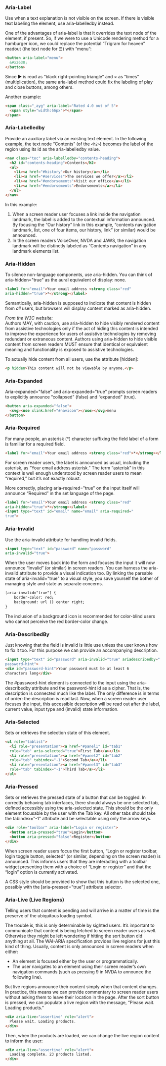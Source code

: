 ### Aria-Label

Use when a text explanation is not visible on the screen. If there 
is visible text labeling the element, use aria-labelledby instead.

One of the advantages of aria-label is that it overrides the
text node of the element, if present. So, if we were to use a
Unicode rendering method for a hamburger icon, we could replace the potential
“Trigram for heaven” readout (the text node for &#x2630;) with “menu”:

```html
<button aria-label="menu">
  &#x2630;
</button>
```

Since ▶ is read as “black right-pointing triangle” and × as
“times” (multiplication), the same aria-label method could
fix the labeling of play and close buttons, among others.

Another example:

```html
<span class="_ayg" aria-label="Rated 4.0 out of 5">
  <span style="width:66px">*</span>
</span>
```

### Aria-Labelledby

Provide an auxiliary label via
an existing text element. In the following example, the
text node “Contents” (of the `<h2>`) becomes the label of the
region using its id as the aria-labelledby value.

```html
<nav class="toc" aria-labelledby="contents-heading">
  <h2 id="contents-heading">Contents</h2>
  <ul>
    <li><a href="#history">Our history</a></li>
    <li><a href="#services">The services we offer</a></li>
    <li><a href="#endorsements">Visit our office</a></li>
    <li><a href="#endorsements">Endorsements</a></li>
  </ul>
</nav>
```
In this example:
1. When a screen reader user focuses a link inside the navigation
landmark, the label is added to the contextual
information announced. By focusing the “Our history”
link in this example, “contents navigation
landmark, list, one of four items, our history, link” (or
similar) would be announced.
2. In the screen readers VoiceOver, NVDA and JAWS, the
navigation landmark will be distinctly labeled as “Contents
navigation” in any landmark elements list.

### Aria-Hidden

To silence non-language components, use aria-hidden. You can think of aria-hidden="true" as the aural equivalent of display: none. 

```html
<label for="email">Your email address <strong class="red"
aria-hidden="true">*</strong></label>
```

Semantically, aria-hidden is supposed to indicate that content is hidden from _all_ users, but browsers will display content marked as aria-hidden. 

_From the W3C website:_  
Authors MAY, with caution, use aria-hidden to hide visibly rendered content from assistive technologies only if the act of hiding this content is intended to improve the experience for users of assistive technologies by removing redundant or extraneous content. Authors using aria-hidden to hide visible content from screen readers MUST ensure that identical or equivalent meaning and functionality is exposed to assistive technologies.

To actually hide content from all users, use the attribute [hidden]:

```html
<p hidden>This content will not be viewable by anyone.</p>
```

### Aria-Expanded

Aria-expanded="false" and aria-expanded="true" prompts screen readers to explicitly announce
“collapsed” (false) and “expanded” (true).

```html
<button aria-expanded="false">
  <svg><use xlink:href="#navicon"></use></svg>menu
</button>
```

### Aria-Required

For many people, an asterisk
(&#x002a;) character suffixing the field label of a form is familiar for a required field. 

```html
<label for="email">Your email address <strong class="red">*</strong></label>
```

For screen reader users, the label is announced as usual,
including the asterisk, as “Your email address asterisk.” The
term “asterisk” in this context is well enough understood by
screen reader users to mean “required,” but it’s not exactly
robust.

More correctly, placing aria-required="true" on the
input itself will announce “Required” in the set language
of the page.

```html
<label for="email">Your email address <strong class="red"
aria-hidden="true">*</strong></label>
<input type="text" id="email" name="email" aria-required="
true">
```

### Aria-Invalid

Use the aria-invalid attribute for handling invalid fields.

```html
<input type="text" id="password" name="password"
aria-invalid="true">
```

When the user moves back into the
form and focuses the input it will now announce “Invalid”
(or similar) in screen readers.
You can harness the aria-invalid attribute to provide
a visual indication too. By linking the parsable state of
aria-invalid="true" to a visual style, you save yourself the
bother of managing style and state as separate concerns.

```html
[aria-invalid="true"] {
    border-color: red;
    background: url () center right;
}
```

The inclusion of a background icon is recommended for color-blind
users who cannot perceive the red border-color change.

### Aria-DescribedBy

Just knowing that the field is invalid is little use unless
the user knows how to fix it too. For this purpose we can
provide an accompanying description.

```html
<input type="text" id="password" aria-invalid="true" ariadescribedby="
password-hint">
<div id="password-hint">Your password must be at least 6
characters long</div>
```

The #password-hint element is connected to the
input using the aria-describedby attribute and the
password-hint id as a cipher. That is, the description is
connected much like the label. The only difference is in
terms of order: the description is read last. Now, when a
screen reader user focuses the input, this accessible description
will be read out after the label, current value, input type
and (invalid) state information.

### Aria-Selected

Sets or retrieves the selection state of this element.

```html
<ul role="tablist">
  <li role="presentation"><a href="#panel1" id="tab1"
  role="tab" aria-selected="true">First Tab</a></li>
  <li role="presentation"><a href="#panel2" id="tab2"
  role="tab" tabindex="-1">Second Tab</a></li>
  <li role="presentation"><a href="#panel3" id="tab3"
  role="tab" tabindex="-1">Third Tab</a></li>
</ul>
```

### Aria-Pressed

Sets or retrieves the pressed state of a button that can be toggled. In correctly behaving tab interfaces, there should always be one selected tab, defined accessibly using the
aria-selected state. This should be the only element
focusable by the user with the Tab key. All other tabs
should take the tabindex="-1" attribute and be selectable
using only the arrow keys.

```html
<div role="toolbar" aria-label="Login or register">
  <button aria-pressed="true">Login</button>
  <button aria-pressed="false">Register</button>
</div>
```

When screen reader users focus the first button, “Login
or register toolbar, login toggle button, selected” (or similar,
depending on the screen reader) is announced. This
informs users that they are interacting with a toolbar
widget presenting them with a choice of “Login or register”
and that the “login” option is currently activated.

A CSS style should be provided to show
that this button is the selected one, possibly with the
[aria-pressed="true"] attribute selector.

### Aria-Live (Live Regions)

Telling users that content is pending
and will arrive in a matter of
time is the preserve of the ubiquitous
loading symbol.

The trouble is, this is only determinable by sighted users.
It’s important to communicate that content is being fetched
to screen reader users as well. Otherwise they might be left
wondering if hitting the sort button did anything at all.
The WAI-ARIA specification provides live regions for just
this kind of thing. Usually, content is only announced in
screen readers when either:

- An element is focused either by the user or programmatically.
- The user navigates to an element using their screen
reader’s own navigation commands (such as pressing 9
in NVDA to announce the following line).

But live regions announce their content simply when that
content changes. In practice, this means we can provide
commentary to screen reader users without asking them
to leave their location in the page. After the sort button is
pressed, we can populate a live region with the message,
“Please wait. Loading products.”

```html
<div aria-live="assertive" role="alert">
  Please wait. Loading products.
</div>
```

Then, when the products are loaded, we can change the live
region content to inform the user:

```html
<div aria-live="assertive" role="alert">
  Loading complete. 23 products listed.
</div>
```